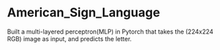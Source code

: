 # American_Sign_Language
Built a multi-layered perceptron(MLP) in Pytorch that takes the (224x224 RGB) image as input, and predicts the letter.
